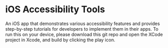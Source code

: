 # iOS Accessibility Tools

An iOS app that demonstrates various accessibility features and provides step-by-step tutorials for developers to implement them in their apps. To run this on your device, please download this git repo and open the XCode project in Xcode, and build by clicking the play icon.
